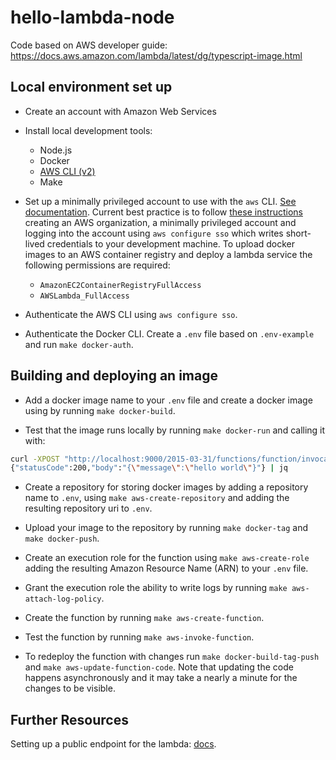 # hello-lambda-node

Code based on AWS developer guide: https://docs.aws.amazon.com/lambda/latest/dg/typescript-image.html

## Local environment set up

- Create an account with Amazon Web Services

- Install local development tools:

  - Node.js
  - Docker
  - [AWS CLI (v2)](https://docs.aws.amazon.com/cli/latest/userguide/getting-started-install.html)
  - Make

- Set up a minimally privileged account to use with the `aws` CLI. [See documentation](https://docs.aws.amazon.com/cli/latest/userguide/cli-chap-authentication.html). Current best practice is to follow [these instructions](https://docs.aws.amazon.com/singlesignon/latest/userguide/getting-started.html) creating an AWS organization, a minimally privileged account and logging into the account using `aws configure sso` which writes short-lived credentials to your development machine. To upload docker images to an AWS container registry and deploy a lambda service the following permissions are required:

  - `AmazonEC2ContainerRegistryFullAccess`
  - `AWSLambda_FullAccess`

- Authenticate the AWS CLI using `aws configure sso`.

- Authenticate the Docker CLI. Create a `.env` file based on `.env-example` and run `make docker-auth`.

## Building and deploying an image

- Add a docker image name to your `.env` file and create a docker image using by running `make docker-build`.

- Test that the image runs locally by running `make docker-run` and calling it with:

```bash
curl -XPOST "http://localhost:9000/2015-03-31/functions/function/invocations" -d '{}'
{"statusCode":200,"body":"{\"message\":\"hello world\"}"} | jq
```

- Create a repository for storing docker images by adding a repository name to `.env`, using `make aws-create-repository` and adding the resulting repository uri to `.env`.

- Upload your image to the repository by running `make docker-tag` and `make docker-push`.

- Create an execution role for the function using `make aws-create-role` adding the resulting Amazon Resource Name (ARN) to your `.env` file.

- Grant the execution role the ability to write logs by running `make aws-attach-log-policy`.

- Create the function by running `make aws-create-function`.

- Test the function by running `make aws-invoke-function`.

- To redeploy the function with changes run `make docker-build-tag-push` and `make aws-update-function-code`. Note that updating the code happens asynchronously and it may take a nearly a minute for the changes to be visible.

## Further Resources

Setting up a public endpoint for the lambda: [docs](https://docs.aws.amazon.com/lambda/latest/dg/services-apigateway.html#apigateway-add).
